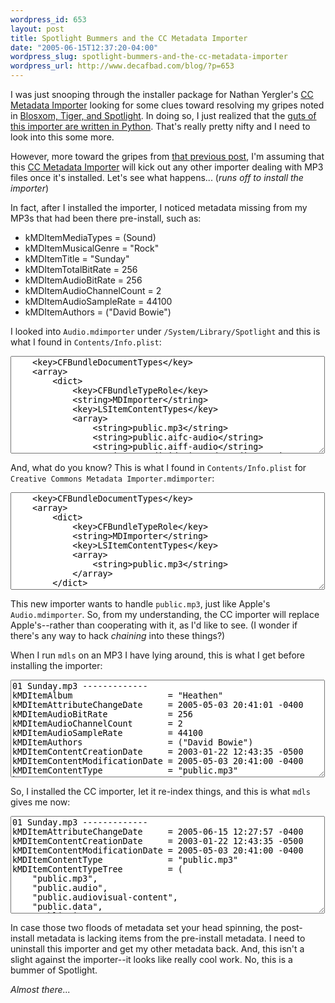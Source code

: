 ```yaml
--- 
wordpress_id: 653
layout: post
title: Spotlight Bummers and the CC Metadata Importer
date: "2005-06-15T12:37:20-04:00"
wordpress_slug: spotlight-bummers-and-the-cc-metadata-importer
wordpress_url: http://www.decafbad.com/blog/?p=653
---
```

I was just snooping through the installer package for Nathan Yergler's [CC Metadata Importer][cci] looking for some clues toward resolving my gripes noted in [Blosxom, Tiger, and Spotlight][bts].  In doing so, I just realized that the [guts of this importer are written in Python][guts].  That's really pretty nifty and I need to look into this some more.

[bts]: http://www.decafbad.com/blog/2005/06/10/blosxom_tiger_and_spotlight
[guts]: http://sourceforge.net/mailarchive/forum.php?thread_id=7432157&forum_id=4355
[cci]: http://yergler.net/projects/cc-spotlight/

However, more toward the gripes from [that previous post][bts], I'm assuming that this [CC Metadata Importer][cci] will kick out any other importer dealing with MP3 files once it's installed.  Let's see what happens...  (*runs off to install the importer*)

In fact, after I installed the importer, I noticed metadata missing from my MP3s that had been there pre-install, such as:

* kMDItemMediaTypes              = (Sound)
* kMDItemMusicalGenre            = "Rock"
* kMDItemTitle                   = "Sunday"
* kMDItemTotalBitRate            = 256
* kMDItemAudioBitRate            = 256
* kMDItemAudioChannelCount       = 2
* kMDItemAudioSampleRate         = 44100
* kMDItemAuthors                 = ("David Bowie")

I looked into `Audio.mdimporter` under `/System/Library/Spotlight` and this is what I found in `Contents/Info.plist`:

  <textarea cols="60" rows="10">
    <key>CFBundleDocumentTypes</key>
    <array>
        <dict>
            <key>CFBundleTypeRole</key>
            <string>MDImporter</string>
            <key>LSItemContentTypes</key>
            <array>
                <string>public.mp3</string>
                <string>public.aifc-audio</string>
                <string>public.aiff-audio</string>
                <string>com.digidesign.sd2-audio</string>
                <string>com.microsoft.waveform-audio</string>
                <string>public.ulaw-audio</string>
                <string>com.apple.coreaudio-format</string>
            </array>
        </dict>
    </array>
  </textarea>

  And, what do you know?  This is what I found in `Contents/Info.plist` for `Creative Commons Metadata Importer.mdimporter`:

  <textarea cols="60" rows="10">
    <key>CFBundleDocumentTypes</key>
    <array>
        <dict>
            <key>CFBundleTypeRole</key>
            <string>MDImporter</string>
            <key>LSItemContentTypes</key>
            <array>
                <string>public.mp3</string>
            </array>
        </dict>
    </array>
  </textarea>

This new importer wants to handle `public.mp3`, just like Apple's `Audio.mdimporter`.  So, from my understanding, the CC importer will replace Apple's--rather than cooperating with it, as I'd like to see.  (I wonder if there's any way to hack *chaining* into these things?)

When I run `mdls` on an MP3 I have lying around, this is what I get before installing the importer:

  <textarea cols="60" rows="10">
01 Sunday.mp3 -------------
kMDItemAlbum                   = "Heathen"
kMDItemAttributeChangeDate     = 2005-05-03 20:41:01 -0400
kMDItemAudioBitRate            = 256
kMDItemAudioChannelCount       = 2
kMDItemAudioSampleRate         = 44100
kMDItemAuthors                 = ("David Bowie")
kMDItemContentCreationDate     = 2003-01-22 12:43:35 -0500
kMDItemContentModificationDate = 2005-05-03 20:41:00 -0400
kMDItemContentType             = "public.mp3"
kMDItemContentTypeTree         = (
    "public.mp3", 
    "public.audio", 
    "public.audiovisual-content", 
    "public.data", 
    "public.item", 
    "public.content"
)
kMDItemDisplayName             = "01 Sunday.mp3"
kMDItemDurationSeconds         = 856
kMDItemFSContentChangeDate     = 2005-05-03 20:41:00 -0400
kMDItemFSCreationDate          = 2003-01-22 12:43:35 -0500
kMDItemFSCreatorCode           = 0
kMDItemFSFinderFlags           = 0
kMDItemFSInvisible             = 0
kMDItemFSLabel                 = 0
kMDItemFSName                  = "01 Sunday.mp3"
kMDItemFSNodeCount             = 0
kMDItemFSOwnerGroupID          = 501
kMDItemFSOwnerUserID           = 501
kMDItemFSSize                  = 9138342
kMDItemFSTypeCode              = 0
kMDItemID                      = 820671
kMDItemKind                    = "MP3 Audio File"
kMDItemLastUsedDate            = 2003-01-22 12:43:35 -0500
kMDItemMediaTypes              = (Sound)
kMDItemMusicalGenre            = "Rock"
kMDItemTitle                   = "Sunday"
kMDItemTotalBitRate            = 256
kMDItemUsedDates               = (2003-01-22 12:43:35 -0500)
  </textarea>

So, I installed the CC importer, let it re-index things, and this is what `mdls` gives me now:

  <textarea cols="60" rows="10">
01 Sunday.mp3 -------------
kMDItemAttributeChangeDate     = 2005-06-15 12:27:57 -0400
kMDItemContentCreationDate     = 2003-01-22 12:43:35 -0500
kMDItemContentModificationDate = 2005-05-03 20:41:00 -0400
kMDItemContentType             = "public.mp3"
kMDItemContentTypeTree         = (
    "public.mp3", 
    "public.audio", 
    "public.audiovisual-content", 
    "public.data", 
    "public.item", 
    "public.content"
)
kMDItemDisplayName             = "01 Sunday.mp3"
kMDItemFSContentChangeDate     = 2005-05-03 20:41:00 -0400
kMDItemFSCreationDate          = 2003-01-22 12:43:35 -0500
kMDItemFSCreatorCode           = 0
kMDItemFSFinderFlags           = 0
kMDItemFSInvisible             = 0
kMDItemFSLabel                 = 0
kMDItemFSName                  = "01 Sunday.mp3"
kMDItemFSNodeCount             = 0
kMDItemFSOwnerGroupID          = 501
kMDItemFSOwnerUserID           = 501
kMDItemFSSize                  = 9138342
kMDItemFSTypeCode              = 0
kMDItemID                      = 820671
kMDItemKind                    = "MP3 Audio File"
kMDItemLastUsedDate            = 2003-01-22 12:43:35 -0500
kMDItemUsedDates               = (2003-01-22 12:43:35 -0500)
  </textarea>

In case those two floods of metadata set your head spinning, the post-install metadata is lacking items from the pre-install metadata.  I need to uninstall this importer and get my other metadata back.  And, this isn't a slight against the importer--it looks like really cool work.  No, this is a bummer of Spotlight.

*Almost there...*

